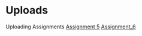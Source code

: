 # Uploads
Uploading Assignments
[Assignment 5](Assignment-5.html)
[Assignment_6](Assignment-6.html)
